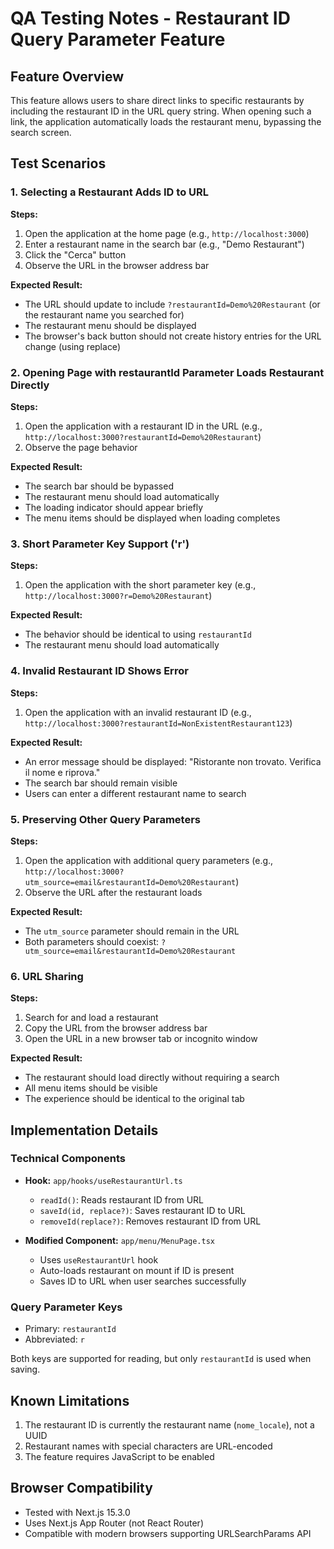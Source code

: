 # QA Testing Notes - Restaurant ID Query Parameter Feature

## Feature Overview
This feature allows users to share direct links to specific restaurants by including the restaurant ID in the URL query string. When opening such a link, the application automatically loads the restaurant menu, bypassing the search screen.

## Test Scenarios

### 1. Selecting a Restaurant Adds ID to URL
**Steps:**
1. Open the application at the home page (e.g., `http://localhost:3000`)
2. Enter a restaurant name in the search bar (e.g., "Demo Restaurant")
3. Click the "Cerca" button
4. Observe the URL in the browser address bar

**Expected Result:**
- The URL should update to include `?restaurantId=Demo%20Restaurant` (or the restaurant name you searched for)
- The restaurant menu should be displayed
- The browser's back button should not create history entries for the URL change (using replace)

### 2. Opening Page with restaurantId Parameter Loads Restaurant Directly
**Steps:**
1. Open the application with a restaurant ID in the URL (e.g., `http://localhost:3000?restaurantId=Demo%20Restaurant`)
2. Observe the page behavior

**Expected Result:**
- The search bar should be bypassed
- The restaurant menu should load automatically
- The loading indicator should appear briefly
- The menu items should be displayed when loading completes

### 3. Short Parameter Key Support ('r')
**Steps:**
1. Open the application with the short parameter key (e.g., `http://localhost:3000?r=Demo%20Restaurant`)

**Expected Result:**
- The behavior should be identical to using `restaurantId`
- The restaurant menu should load automatically

### 4. Invalid Restaurant ID Shows Error
**Steps:**
1. Open the application with an invalid restaurant ID (e.g., `http://localhost:3000?restaurantId=NonExistentRestaurant123`)

**Expected Result:**
- An error message should be displayed: "Ristorante non trovato. Verifica il nome e riprova."
- The search bar should remain visible
- Users can enter a different restaurant name to search

### 5. Preserving Other Query Parameters
**Steps:**
1. Open the application with additional query parameters (e.g., `http://localhost:3000?utm_source=email&restaurantId=Demo%20Restaurant`)
2. Observe the URL after the restaurant loads

**Expected Result:**
- The `utm_source` parameter should remain in the URL
- Both parameters should coexist: `?utm_source=email&restaurantId=Demo%20Restaurant`

### 6. URL Sharing
**Steps:**
1. Search for and load a restaurant
2. Copy the URL from the browser address bar
3. Open the URL in a new browser tab or incognito window

**Expected Result:**
- The restaurant should load directly without requiring a search
- All menu items should be visible
- The experience should be identical to the original tab

## Implementation Details

### Technical Components
- **Hook:** `app/hooks/useRestaurantUrl.ts`
  - `readId()`: Reads restaurant ID from URL
  - `saveId(id, replace?)`: Saves restaurant ID to URL
  - `removeId(replace?)`: Removes restaurant ID from URL

- **Modified Component:** `app/menu/MenuPage.tsx`
  - Uses `useRestaurantUrl` hook
  - Auto-loads restaurant on mount if ID is present
  - Saves ID to URL when user searches successfully

### Query Parameter Keys
- Primary: `restaurantId`
- Abbreviated: `r`

Both keys are supported for reading, but only `restaurantId` is used when saving.

## Known Limitations
1. The restaurant ID is currently the restaurant name (`nome_locale`), not a UUID
2. Restaurant names with special characters are URL-encoded
3. The feature requires JavaScript to be enabled

## Browser Compatibility
- Tested with Next.js 15.3.0
- Uses Next.js App Router (not React Router)
- Compatible with modern browsers supporting URLSearchParams API
